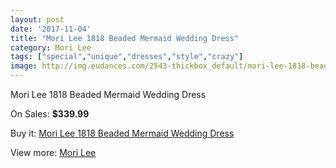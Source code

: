 ```yaml
---
layout: post
date: '2017-11-04'
title: "Mori Lee 1818 Beaded Mermaid Wedding Dress"
category: Mori Lee
tags: ["special","unique","dresses","style","crazy"]
image: http://img.eudances.com/2543-thickbox_default/mori-lee-1818-beaded-mermaid-wedding-dress.jpg
---
```

Mori Lee 1818 Beaded Mermaid Wedding Dress

On Sales: **$339.99**
<a href="https://www.eudances.com/en/mori-lee/847-mori-lee-1818-beaded-mermaid-wedding-dress.html"><amp-img layout="responsive" width="600" height="600" src="//img.eudances.com/2543-thickbox_default/mori-lee-1818-beaded-mermaid-wedding-dress.jpg" alt="Mori Lee 1818 Beaded Mermaid Wedding Dress 0" /></a>
<a href="https://www.eudances.com/en/mori-lee/847-mori-lee-1818-beaded-mermaid-wedding-dress.html"><amp-img layout="responsive" width="600" height="600" src="//img.eudances.com/2544-thickbox_default/mori-lee-1818-beaded-mermaid-wedding-dress.jpg" alt="Mori Lee 1818 Beaded Mermaid Wedding Dress 1" /></a>

Buy it: [Mori Lee 1818 Beaded Mermaid Wedding Dress](https://www.eudances.com/en/mori-lee/847-mori-lee-1818-beaded-mermaid-wedding-dress.html "Mori Lee 1818 Beaded Mermaid Wedding Dress")

View more: [Mori Lee](https://www.eudances.com/en/9-mori-lee "Mori Lee")